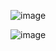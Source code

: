 ![image](https://github.com/user-attachments/assets/b10d43d9-afcb-404c-8f52-7fc481bdbe33)

![image](https://github.com/user-attachments/assets/9028d9d5-0528-4380-9ae9-97697e1cb800)
